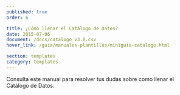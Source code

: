 ```yaml
---
published: true
order: 6

title: ¿Cómo llenar el Catálogo de Datos?
date: 2015-07-06
document: /docs/catalogo_v3.0.csv
hover_link: /guia/manuales-plantillas/miniguia-catalogo.html

section: templates
category: templates
---
```


Consulta este manual para resolver tus dudas sobre como llenar el Catálogo de Datos.
